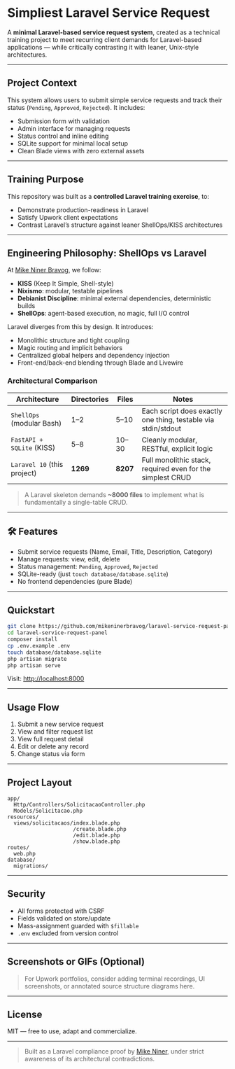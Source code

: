 # Simpliest Laravel Service Request

A **minimal Laravel-based service request system**, created as a technical training project to meet recurring client demands for Laravel-based applications — while critically contrasting it with leaner, Unix-style architectures.

---

## Project Context

This system allows users to submit simple service requests and track their status (`Pending`, `Approved`, `Rejected`). It includes:

- Submission form with validation
- Admin interface for managing requests
- Status control and inline editing
- SQLite support for minimal local setup
- Clean Blade views with zero external assets

---

## Training Purpose

This repository was built as a **controlled Laravel training exercise**, to:

- Demonstrate production-readiness in Laravel
- Satisfy Upwork client expectations
- Contrast Laravel’s structure against leaner ShellOps/KISS architectures

---

## Engineering Philosophy: ShellOps vs Laravel

At [Mike Niner Bravog](https://github.com/mikeninerbravog), we follow:

- **KISS** (Keep It Simple, Shell-style)
- **Nixismo**: modular, testable pipelines
- **Debianist Discipline**: minimal external dependencies, deterministic builds
- **ShellOps**: agent-based execution, no magic, full I/O control

Laravel diverges from this by design. It introduces:

- Monolithic structure and tight coupling
- Magic routing and implicit behaviors
- Centralized global helpers and dependency injection
- Front-end/back-end blending through Blade and Livewire

### Architectural Comparison

| Architecture                  | Directories | Files  | Notes |
|------------------------------|-------------|--------|-------|
| `ShellOps` (modular Bash)    | 1–2         | 5–10   | Each script does exactly one thing, testable via stdin/stdout |
| `FastAPI + SQLite` (KISS)    | 5–8         | 10–30  | Cleanly modular, RESTful, explicit logic |
| `Laravel 10` (this project)  | **1269**    | **8207** | Full monolithic stack, required even for the simplest CRUD |

> A Laravel skeleton demands **~8000 files** to implement what is fundamentally a single-table CRUD.

---

## 🛠️ Features

- Submit service requests (Name, Email, Title, Description, Category)
- Manage requests: view, edit, delete
- Status management: `Pending`, `Approved`, `Rejected`
- SQLite-ready (just `touch database/database.sqlite`)
- No frontend dependencies (pure Blade)

---

## Quickstart

```bash
git clone https://github.com/mikeninerbravog/laravel-service-request-panel.git
cd laravel-service-request-panel
composer install
cp .env.example .env
touch database/database.sqlite
php artisan migrate
php artisan serve
````

Visit: [http://localhost:8000](http://localhost:8000)

---

## Usage Flow

1. Submit a new service request
2. View and filter request list
3. View full request detail
4. Edit or delete any record
5. Change status via form

---

## Project Layout

```text
app/
  Http/Controllers/SolicitacaoController.php
  Models/Solicitacao.php
resources/
  views/solicitacaos/index.blade.php
                     /create.blade.php
                     /edit.blade.php
                     /show.blade.php
routes/
  web.php
database/
  migrations/
```

---

## Security

* All forms protected with CSRF
* Fields validated on store/update
* Mass-assignment guarded with `$fillable`
* `.env` excluded from version control

---

## Screenshots or GIFs (Optional)

> For Upwork portfolios, consider adding terminal recordings, UI screenshots, or annotated source structure diagrams here.

---

## License

MIT — free to use, adapt and commercialize.

---

> Built as a Laravel compliance proof by [Mike Niner](https://github.com/mikeninerbravog), under strict awareness of its architectural contradictions.